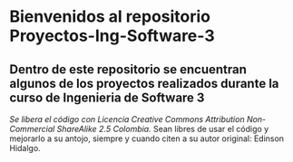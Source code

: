 # Bienvenidos al repositorio Proyectos-Ing-Software-3

## Dentro de este repositorio se encuentran algunos de los proyectos realizados durante la curso de Ingenieria de Software 3

*Se libera el código con Licencia Creative Commons Attribution Non-Commercial ShareAlike 2.5 Colombia.* 
Sean libres de usar el código y mejorarlo a su antojo, siempre y cuando citen a su autor original: Edinson Hidalgo.
